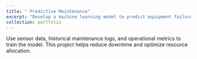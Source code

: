 ```yaml
---
title: " Predictive Maintenance"
excerpt: "Develop a machine learning model to predict equipment failures before they occur<br/><img src='/images/500x300.png'>"
collection: portfolio
---
```


Use sensor data, historical maintenance logs, and operational metrics to train the model. This project helps reduce downtime and optimize resource allocation.
